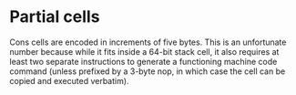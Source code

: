 # Partial cells

Cons cells are encoded in increments of five bytes. This is an unfortunate
number because while it fits inside a 64-bit stack cell, it also requires at
least two separate instructions to generate a functioning machine code command
(unless prefixed by a 3-byte nop, in which case the cell can be copied and
executed verbatim).